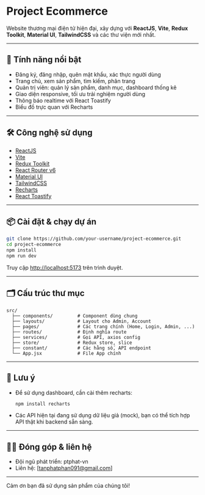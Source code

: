 # Project Ecommerce

Website thương mại điện tử hiện đại, xây dựng với **ReactJS**, **Vite**, **Redux Toolkit**, **Material UI**, **TailwindCSS** và các thư viện mới nhất.

---

## 🚀 Tính năng nổi bật

- Đăng ký, đăng nhập, quên mật khẩu, xác thực người dùng
- Trang chủ, xem sản phẩm, tìm kiếm, phân trang
- Quản trị viên: quản lý sản phẩm, danh mục, dashboard thống kê
- Giao diện responsive, tối ưu trải nghiệm người dùng
- Thông báo realtime với React Toastify
- Biểu đồ trực quan với Recharts

---

## 🛠️ Công nghệ sử dụng

- [ReactJS](https://react.dev/)
- [Vite](https://vitejs.dev/)
- [Redux Toolkit](https://redux-toolkit.js.org/)
- [React Router v6](https://reactrouter.com/)
- [Material UI](https://mui.com/)
- [TailwindCSS](https://tailwindcss.com/)
- [Recharts](https://recharts.org/)
- [React Toastify](https://fkhadra.github.io/react-toastify/)

---

## 📦 Cài đặt & chạy dự án

```bash
git clone https://github.com/your-username/project-ecommerce.git
cd project-ecommerce
npm install
npm run dev
```

Truy cập [http://localhost:5173](http://localhost:5173) trên trình duyệt.

---

## 🗂️ Cấu trúc thư mục

```
src/
  ├── components/         # Component dùng chung
  ├── layouts/            # Layout cho Admin, Account
  ├── pages/              # Các trang chính (Home, Login, Admin, ...)
  ├── routes/             # Định nghĩa route
  ├── services/           # Gọi API, axios config
  ├── store/              # Redux store, slice
  ├── constant/           # Các hằng số, API endpoint
  └── App.jsx             # File App chính
```

---

## 📌 Lưu ý

- Để sử dụng dashboard, cần cài thêm recharts:
  ```bash
  npm install recharts
  ```
- Các API hiện tại đang sử dụng dữ liệu giả (mock), bạn có thể tích hợp API thật khi backend sẵn sàng.

---

## 👨‍💻 Đóng góp & liên hệ

- Đội ngũ phát triển: ptphat-vn
- Liên hệ: [tanphatphan091@gmail.com]

---

Cảm ơn bạn đã sử dụng sản phẩm của chúng tôi!
